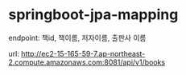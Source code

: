# springboot-jpa-mapping

endpoint: 책id, 책이름, 저자이름, 출판사 이름 

url: http://ec2-15-165-59-7.ap-northeast-2.compute.amazonaws.com:8081/api/v1/books
